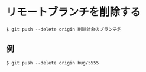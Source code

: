 # リモートブランチを削除する

```
$ git push --delete origin 削除対象のブランチ名
```

## 例

```
$ git push --delete origin bug/5555
```

